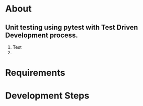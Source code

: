 # About
## Unit testing using pytest with Test Driven Development process.
1) Test
2) 

# Requirements

# Development Steps
